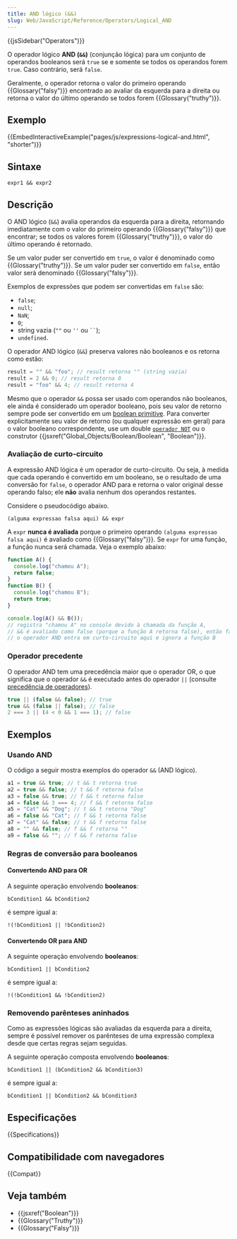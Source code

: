 ```yaml
---
title: AND lógico (&&)
slug: Web/JavaScript/Reference/Operators/Logical_AND
---
```


{{jsSidebar("Operators")}}

O operador lógico **AND (`&&`)** (conjunção lógica) para um conjunto de operandos booleanos será `true` se e somente se todos os operandos forem `true`. Caso contrário, será `false`.

Geralmente, o operador retorna o valor do primeiro operando {{Glossary("falsy")}} encontrado ao avaliar da esquerda para a direita ou retorna o valor do último operando se todos forem {{Glossary("truthy")}}.

## Exemplo

{{EmbedInteractiveExample("pages/js/expressions-logical-and.html", "shorter")}}

## Sintaxe

```js-nolint
expr1 && expr2
```

## Descrição

O AND lógico (`&&`) avalia operandos da esquerda para a direita, retornando imediatamente com o valor do primeiro operando {{Glossary("falsy")}} que encontrar; se todos os valores forem {{Glossary("truthy")}}, o valor do último operando é retornado.

Se um valor puder ser convertido em `true`, o valor é denominado como {{Glossary("truthy")}}. Se um valor puder ser convertido em `false`, então valor será denominado {{Glossary("falsy")}}.

Exemplos de expressões que podem ser convertidas em `false` são:

- `false`;
- `null`;
- `NaN`;
- `0`;
- string vazia (`""` ou `''` ou ` `` `);
- `undefined`.

O operador AND lógico (`&&`) preserva valores não booleanos e os retorna como estão:

```js
result = "" && "foo"; // result retorna "" (string vazia)
result = 2 && 0; // result retorna 0
result = "foo" && 4; // result retorna 4
```

Mesmo que o operador `&&` possa ser usado com operandos não booleanos, ele ainda é considerado um operador booleano, pois seu valor de retorno sempre pode ser convertido em um [boolean primitive](/pt-BR/docs/Web/JavaScript/Data_structures#boolean_type).
Para converter explicitamente seu valor de retorno (ou qualquer expressão em geral) para o valor booleano correspondente, use um double [`operador NOT`](/pt-BR/docs/Web/JavaScript/Reference/Operators/Logical_NOT) ou o construtor {{jsxref("Global_Objects/Boolean/Boolean", "Boolean")}}.

### Avaliação de curto-circuito

A expressão AND lógica é um operador de curto-circuito. Ou seja, à medida que cada operando é convertido em um booleano, se o resultado de uma conversão for `false`, o operador AND para e retorna o valor original desse operando falso; ele **não** avalia nenhum dos operandos restantes.

Considere o pseudocódigo abaixo.

```
(alguma expressao falsa aqui) && expr
```

A `expr` **nunca é avaliada** porque o primeiro operando `(alguma expressao falsa aqui)` é avaliado como {{Glossary("falsy")}}. Se `expr` for uma função, a função nunca será chamada. Veja o exemplo abaixo:

```js
function A() {
  console.log("chamou A");
  return false;
}
function B() {
  console.log("chamou B");
  return true;
}

console.log(A() && B());
// registra "chamou A" no console devido à chamada da função A,
// && é avaliado como false (porque a função A retorna false), então false é registrado no console;
// o operador AND entra em curto-circuito aqui e ignora a função B
```

### Operador precedente

O operador AND tem uma precedência maior que o operador OR, o que significa que o operador `&&` é executado antes do operador `||` (consulte [precedência de operadores](/pt-BR/docs/Web/JavaScript/Reference/Operators/Operator_Precedence)).

```js
true || (false && false); // true
true && (false || false); // false
2 === 3 || (4 < 0 && 1 === 1); // false
```

## Exemplos

### Usando AND

O código a seguir mostra exemplos do operador `&&` (AND lógico).

```js
a1 = true && true; // t && t retorna true
a2 = true && false; // t && f retorna false
a3 = false && true; // f && t retorna false
a4 = false && 3 === 4; // f && f retorna false
a5 = "Cat" && "Dog"; // t && t retorna "Dog"
a6 = false && "Cat"; // f && t retorna false
a7 = "Cat" && false; // t && f retorna false
a8 = "" && false; // f && f retorna ""
a9 = false && ""; // f && f retorna false
```

### Regras de conversão para booleanos

#### Convertendo AND para OR

A seguinte operação envolvendo **booleanos**:

```js-nolint
bCondition1 && bCondition2
```

é sempre igual a:

```js-nolint
!(!bCondition1 || !bCondition2)
```

#### Convertendo OR para AND

A seguinte operação envolvendo **booleanos**:

```js-nolint
bCondition1 || bCondition2
```

é sempre igual a:

```js-nolint
!(!bCondition1 && !bCondition2)
```

### Removendo parênteses aninhados

Como as expressões lógicas são avaliadas da esquerda para a direita, sempre é possível remover os parênteses de uma expressão complexa desde que certas regras sejam seguidas.

A seguinte operação composta envolvendo **booleanos**:

```js-nolint
bCondition1 || (bCondition2 && bCondition3)
```

é sempre igual a:

```js-nolint
bCondition1 || bCondition2 && bCondition3
```

## Especificações

{{Specifications}}

## Compatibilidade com navegadores

{{Compat}}

## Veja também

- {{jsxref("Boolean")}}
- {{Glossary("Truthy")}}
- {{Glossary("Falsy")}}
